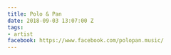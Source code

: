 ```yaml
---
title: Polo & Pan
date: 2018-09-03 13:07:00 Z
tags:
- artist
facebook: https://www.facebook.com/polopan.music/
---
```


